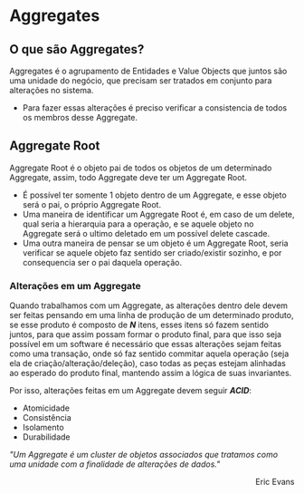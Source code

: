 # Aggregates

## O que são Aggregates?
Aggregates é o agrupamento de Entidades e Value Objects que juntos são uma unidade do negócio, que precisam ser tratados em conjunto para alterações no sistema. 
- Para fazer essas alterações é preciso verificar a consistencia de todos os membros desse Aggregate.

## Aggregate Root
Aggregate Root é o objeto pai de todos os objetos de um determinado Aggregate, assim, todo Aggregate deve ter um Aggregate Root.
- É possível ter somente 1 objeto dentro de um Aggregate, e esse objeto será o pai, o próprio Aggregate Root.
- Uma maneira de identificar um Aggregate Root é, em caso de um delete, qual seria a hierarquia para a operação, e se aquele objeto no Aggregate será o ultimo deletado em um possível delete cascade.
- Uma outra maneira de pensar se um objeto é um Aggregate Root, seria verificar se aquele objeto faz sentido ser criado/existir sozinho, e por consequencia ser o pai daquela operação.

### Alterações em um Aggregate
Quando trabalhamos com um Aggregate, as alterações dentro dele devem ser feitas pensando em uma linha de produção de um determinado produto, se esse produto é composto de **_N_** itens, esses itens só fazem sentido juntos, para que assim possam formar o produto final, para que isso seja possível em um software é necessário que essas alterações sejam feitas como uma transação, onde só faz sentido commitar aquela operação (seja ela de criação/alteração/deleção), caso todas as peças estejam alinhadas ao esperado do produto final, mantendo assim a lógica de suas invariantes.

Por isso, alterações feitas em um Aggregate devem seguir **_ACID_**:
  - Atomicidade
  - Consistência
  - Isolamento
  - Durabilidade

_"Um Aggregate é um cluster de objetos associados que tratamos como uma unidade com a finalidade de alterações de dados."_
<p align="right">
  Eric Evans
</p>

